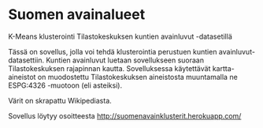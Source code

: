 # Suomen avainalueet
K-Means klusterointi Tilastokeskuksen kuntien avainluvut -datasetillä

Tässä on sovellus, jolla voi tehdä klusterointia perustuen kuntien avainluvut-datasettiin. Kuntien avainluvut luetaan sovellukseen suoraan Tilastokeskuksen rajapinnan kautta.
Sovelluksessa käytettävät kartta-aineistot on muodostettu Tilastokeskuksen aineistosta muuntamalla ne ESPG:4326 -muotoon (eli asteiksi).

Värit on skrapattu Wikipediasta.

Sovellus löytyy osoitteesta http://suomenavainklusterit.herokuapp.com/
